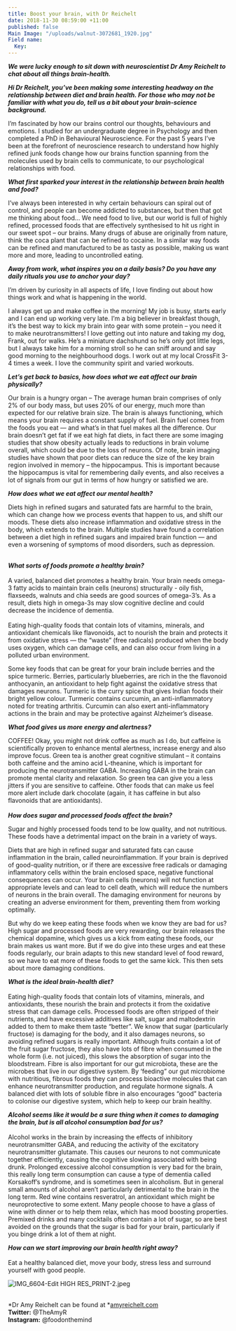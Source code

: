 ```yaml
---
title: Boost your brain, with Dr Reichelt
date: 2018-11-30 08:59:00 +11:00
published: false
Main Image: "/uploads/walnut-3072681_1920.jpg"
Field name:
  Key: 
---
```


***We were lucky enough to sit down with neuroscientist Dr Amy Reichelt to chat about all things brain-health.***

***Hi Dr Reichelt, you’ve been making some interesting headway on the relationship between diet and brain health. For those who may not be familiar with what you do, tell us a bit about your brain-science background.***

I’m fascinated by how our brains control our thoughts, behaviours and emotions. I studied for an undergraduate degree in Psychology and then completed a PhD in Behavioural Neuroscience. For the past 5 years I’ve been at the forefront of neuroscience research to understand how highly refined junk foods change how our brains function spanning from the molecules used by brain cells to communicate, to our psychological relationships with food.

***What first sparked your interest in the relationship between brain health and food?***

I’ve always been interested in why certain behaviours can spiral out of control, and people can become addicted to substances, but then that got me thinking about food… We need food to live, but our world is full of highly refined, processed foods that are effectively synthesised to hit us right in our sweet spot – our brains. Many drugs of abuse are originally from nature, think the coca plant that can be refined to cocaine. In a similar way foods can be refined and manufactured to be as tasty as possible, making us want more and more, leading to uncontrolled eating.


***Away from work, what inspires you on a daily basis? Do you have any daily rituals you use to anchor your day?***

I’m driven by curiosity in all aspects of life, I love finding out about how things work and what is happening in the world. 

I always get up and make coffee in the morning! My job is busy, starts early and I can end up working very late. I’m a big believer in breakfast though, it’s the best way to kick my brain into gear with some protein – you need it to make neurotransmitters! I love getting out into nature and taking my dog, Frank, out for walks. He’s a miniature dachshund so he’s only got little legs, but I always take him for a morning stroll so he can sniff around and say good morning to the neighbourhood dogs. I work out at my local CrossFit 3-4 times a week. I love the community spirit and varied workouts.

***Let’s get back to basics, how does what we eat affect our brain physically?***

Our brain is a hungry organ – The average human brain comprises of only 2% of our body mass, but uses 20% of our energy, much more than expected for our relative brain size. The brain is always functioning, which means your brain requires a constant supply of fuel. Brain fuel comes from the foods you eat — and what’s in that fuel makes all the difference. Our brain doesn’t get fat if we eat high fat diets, in fact there are some imaging studies that show obesity actually leads to reductions in brain volume overall, which could be due to the loss of neurons. Of note, brain imaging studies have shown that poor diets can reduce the size of the key brain region involved in memory – the hippocampus. This is important because the hippocampus is vital for remembering daily events, and also receives a lot of signals from our gut in terms of how hungry or satisfied we are.


***How does what we eat affect our mental health?***

Diets high in refined sugars and saturated fats are harmful to the brain, which can change how we process events that happen to us, and shift our moods. These diets also increase inflammation and oxidative stress in the body, which extends to the brain. Multiple studies have found a correlation between a diet high in refined sugars and impaired brain function — and even a worsening of symptoms of mood disorders, such as depression.

\
***What sorts of foods promote a healthy brain?***\
\
A varied, balanced diet promotes a healthy brain. Your brain needs omega-3 fatty acids to maintain brain cells (neurons) structurally - oily fish, flaxseeds, walnuts and chia seeds are good sources of omega-3’s. As a result, diets high in omega-3s may slow cognitive decline and could decrease the incidence of dementia.\
\
Eating high-quality foods that contain lots of vitamins, minerals, and antioxidant chemicals like flavonoids, act to nourish the brain and protects it from oxidative stress — the “waste” (free radicals) produced when the body uses oxygen, which can damage cells, and can also occur from living in a polluted urban environment.

Some key foods that can be great for your brain include berries and the spice turmeric. Berries, particularly blueberries, are rich in the the flavonoid anthocyanin, an antioxidant to help fight against the oxidative stress that damages neurons. Turmeric is the curry spice that gives Indian foods their bright yellow colour. Turmeric contains curcumin, an anti-inflammatory noted for treating arthritis. Curcumin can also exert anti-inflammatory actions in the brain and may be protective against Alzheimer’s disease.

***What food gives us more energy and alertness?***

COFFEE! Okay, you might not drink coffee as much as I do, but caffeine is scientifically proven to enhance mental alertness, increase energy and also improve focus. Green tea is another great cognitive stimulant – it contains both caffeine and the amino acid L-theanine, which is important for producing the neurotransmitter GABA. Increasing GABA in the brain can promote mental clarity and relaxation. So green tea can give you a less jitters if you are sensitive to caffeine. Other foods that can make us feel more alert include dark chocolate (again, it has caffeine in but also flavonoids that are antioxidants).**\
\
*How does sugar and processed foods affect the brain?***

Sugar and highly processed foods tend to be low quality, and not nutritious. These foods have a detrimental impact on the brain in a variety of ways.

Diets that are high in refined sugar and saturated fats can cause inflammation in the brain, called neuroinflammation. If your brain is deprived of good-quality nutrition, or if there are excessive free radicals or damaging inflammatory cells within the brain enclosed space, negative functional consequences can occur. Your brain cells (neurons) will not function at appropriate levels and can lead to cell death, which will reduce the numbers of neurons in the brain overall. The damaging environment for neurons by creating an adverse environment for them, preventing them from working optimally.

But why do we keep eating these foods when we know they are bad for us? High sugar and processed foods are very rewarding, our brain releases the chemical dopamine, which gives us a kick from eating these foods, our brain makes us want more. But if we do give into these urges and eat these foods regularly, our brain adapts to this new standard level of food reward, so we have to eat more of these foods to get the same kick. This then sets about more damaging conditions.

***What is the ideal brain-health diet?***\
\
Eating high-quality foods that contain lots of vitamins, minerals, and antioxidants, these nourish the brain and protects it from the oxidative stress that can damage cells. Processed foods are often stripped of their nutrients, and have excessive additives like salt, sugar and maltodextrin added to them to make them taste “better”. We know that sugar (particularly fructose) is damaging for the body, and it also damages neurons, so avoiding refined sugars is really important. Although fruits contain a lot of the fruit sugar fructose, they also have lots of fibre when consumed in the whole form (i.e. not juiced), this slows the absorption of sugar into the bloodstream. Fibre is also important for our gut microbiota, these are the microbes that live in our digestive system. By ‘feeding” our gut microbiome with nutritious, fibrous foods they can process bioactive molecules that can enhance neurotransmitter production, and regulate hormone signals. A balanced diet with lots of soluble fibre in also encourages “good” bacteria to colonise our digestive system, which help to keep our brain healthy.

***Alcohol seems like it would be a sure thing when it comes to damaging the brain, but is all alcohol consumption bad for us?***\
\
Alcohol works in the brain by increasing the effects of inhibitory neurotransmitter GABA, and reducing the activity of the excitatory neurotransmitter glutamate. This causes our neurons to not communicate together efficiently, causing the cognitive slowing associated with being drunk. Prolonged excessive alcohol consumption is very bad for the brain, this really long term consumption can cause a type of dementia called Korsakoff’s syndrome, and is sometimes seen in alcoholism. But in general small amounts of alcohol aren’t particularly detrimental to the brain in the long term. Red wine contains resveratrol, an antioxidant which might be neuroprotective to some extent. Many people choose to have a glass of wine with dinner or to help them relax, which has mood boosting properties. Premixed drinks and many cocktails often contain a lot of sugar, so are best avoided on the grounds that the sugar is bad for your brain, particularly if you binge drink a lot of them at night.

***How can we start improving our brain health right away?***\
\
Eat a healthy balanced diet, move your body, stress less and surround yourself with good people.

![IMG_6604-Edit HIGH RES_PRINT-2.jpeg](/uploads/IMG_6604-Edit%20HIGH%20RES_PRINT-2.jpeg)

\
*Dr Amy Reichelt can be found at *[amyreichelt.com](http://amyreichelt.com/)\
**Twitter:** @TheAmyR\
**Instagram:** @foodonthemind
